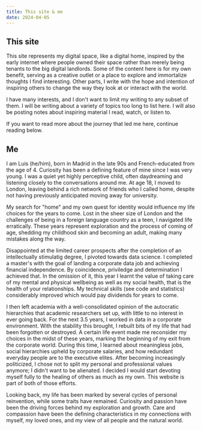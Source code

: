 ```yaml
---
title: This site & me
date: 2024-04-05
---
```


## This site

This site represents my digital space, like a digital home, inspired by the early internet where people owned their space rather than merely being tenants to the big digital landlords. Some of the content here is for my own benefit, serving as a creative outlet or a place to explore and immortalize thoughts I find interesting. Other parts, I write with the hope and intention of inspiring others to change the way they look at or interact with the world.

I have many interests, and I don't want to limit my writing to any subset of them. I will be writing about a variety of topics too long to list here. I will also be posting notes about inspiring material I read, watch, or listen to.

If you want to read more about the journey that led me here, continue reading below.

## Me

I am Luis (he/him), born in Madrid in the late 90s and French-educated from the age of 4. Curiosity has been a defining feature of mine since I was very young. I was a quiet yet highly perceptive child, often daydreaming and listening closely to the conversations around me. At age 18, I moved to London, leaving behind a rich network of friends who I called home, despite not having previously anticipated moving away for university.

My search for "home" and my own quest for identity would influence my life choices for the years to come. Lost in the sheer size of London and the challenges of being in a foreign language country as a teen, I navigated life erratically. These years represent exploration and the process of coming of age, shedding my childhood skin and becoming an adult, making many mistakes along the way.

Disappointed at the limited career prospects after the completion of an intellectually stimulatig degree, I pivoted towards data science. I completed a master's with the goal of landing a corporate data job and achieving financial independence. By coincidence, priviledge and determination I achieved that. In the omission of it, this year I learnt the value of taking care of my mental and physical wellbeing as well as my social health, that is the health of your relationships. My technical skills (see code and statistics) considerably improved which would pay dividends for years to come.

I then left academia with a well-consolidated opinion of the autocratic hierarchies that academic researchers set up, with little to no interest in ever going back. For the next 3.5 years, I worked in data in a corporate environment. With the stability this brought, I rebuilt bits of my life that had been forgotten or destroyed. A certain life event made me reconsider my choices in the midst of these years, marking the beginning of my exit from the corporate world. During this time, I learned about meaningless jobs, social hierarchies upheld by corporate salaries, and how redundant everyday people are to the executive elites. After becoming increasingly politicized, I chose not to split my personal and professional values anymore; I didn't want to be alienated. I decided I would start devoting myself fully to the healing of others as much as my own. This website is part of both of those efforts.

Looking back, my life has been marked by several cycles of personal reinvention, while some traits have remained. Curiosity and passion have been the driving forces behind my exploration and growth. Care and compassion have been the defining characteristics in my connections with myself, my loved ones, and my view of all people and the natural world.
